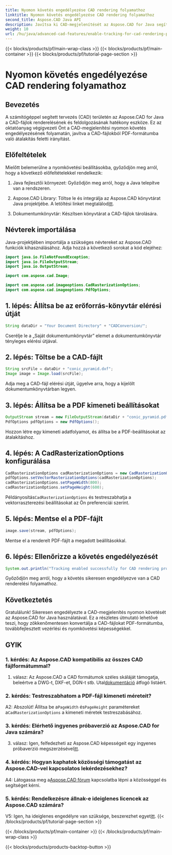```yaml
---
title: Nyomon követés engedélyezése CAD rendering folyamathoz
linktitle: Nyomon követés engedélyezése CAD rendering folyamathoz
second_title: Aspose.CAD Java API
description: Javítsa ki CAD-megjelenítését az Aspose.CAD for Java segítségével. Kövesse lépésenkénti útmutatónkat a nyomon követés engedélyezéséhez és a PDF-konverziós élmény fokozásához.
weight: 10
url: /hu/java/advanced-cad-features/enable-tracking-for-cad-rendering-process/
---
```


{{< blocks/products/pf/main-wrap-class >}}
{{< blocks/products/pf/main-container >}}
{{< blocks/products/pf/tutorial-page-section >}}

# Nyomon követés engedélyezése CAD rendering folyamathoz

## Bevezetés

A számítógéppel segített tervezés (CAD) területén az Aspose.CAD for Java a CAD-fájlok renderelésének és feldolgozásának hatékony eszköze. Ez az oktatóanyag végigvezeti Önt a CAD-megjelenítési nyomon követés engedélyezésének folyamatán, javítva a CAD-fájlokból PDF-formátumba való átalakítás feletti irányítást.

## Előfeltételek

Mielőtt belemerülne a nyomkövetési beállításokba, győződjön meg arról, hogy a következő előfeltételekkel rendelkezik:

1. Java fejlesztői környezet: Győződjön meg arról, hogy a Java telepítve van a rendszeren.

2.  Aspose.CAD Library: Töltse le és integrálja az Aspose.CAD könyvtárat Java projektjébe. A letöltési linket megtalálod[itt](https://releases.aspose.com/cad/java/).

3. Dokumentumkönyvtár: Készítsen könyvtárat a CAD-fájlok tárolására.

## Névterek importálása

Java-projektjében importálja a szükséges névtereket az Aspose.CAD funkciók kihasználásához. Adja hozzá a következő sorokat a kód elejéhez:

```java
import java.io.FileNotFoundException;
import java.io.FileOutputStream;
import java.io.OutputStream;

import com.aspose.cad.Image;

import com.aspose.cad.imageoptions.CadRasterizationOptions;
import com.aspose.cad.imageoptions.PdfOptions;
```

## 1. lépés: Állítsa be az erőforrás-könyvtár elérési útját

```java
String dataDir = "Your Document Directory" + "CADConversion/";
```

Cserélje le a „Saját dokumentumkönyvtár” elemet a dokumentumkönyvtár tényleges elérési útjával.

## 2. lépés: Töltse be a CAD-fájlt

```java
String srcFile = dataDir + "conic_pyramid.dxf";
Image image = Image.load(srcFile);
```

Adja meg a CAD-fájl elérési útját, ügyelve arra, hogy a kijelölt dokumentumkönyvtárban legyen.

## 3. lépés: Állítsa be a PDF kimeneti beállításokat

```java
OutputStream stream = new FileOutputStream(dataDir + "conic_pyramid.pdf");
PdfOptions pdfOptions = new PdfOptions();
```

Hozzon létre egy kimeneti adatfolyamot, és állítsa be a PDF-beállításokat az átalakításhoz.

## 4. lépés: A CadRasterizationOptions konfigurálása

```java
CadRasterizationOptions cadRasterizationOptions = new CadRasterizationOptions();
pdfOptions.setVectorRasterizationOptions(cadRasterizationOptions);
cadRasterizationOptions.setPageWidth(800);
cadRasterizationOptions.setPageHeight(600);
```

 Példányosítás`CadRasterizationOptions` és testreszabhatja a vektorraszterezési beállításokat az Ön preferenciái szerint.

## 5. lépés: Mentse el a PDF-fájlt

```java
image.save(stream, pdfOptions);
```

Mentse el a renderelt PDF-fájlt a megadott beállításokkal.

## 6. lépés: Ellenőrizze a követés engedélyezését

```java
System.out.println("Tracking enabled successfully for CAD rendering process.");
```

Győződjön meg arról, hogy a követés sikeresen engedélyezve van a CAD renderelési folyamathoz.

## Következtetés

Gratulálunk! Sikeresen engedélyezte a CAD-megjelenítés nyomon követését az Aspose.CAD for Java használatával. Ez a részletes útmutató lehetővé teszi, hogy zökkenőmentesen konvertálja a CAD-fájlokat PDF-formátumba, továbbfejlesztett vezérlési és nyomkövetési képességekkel.

## GYIK

### 1. kérdés: Az Aspose.CAD kompatibilis az összes CAD fájlformátummal?

1. válasz: Az Aspose.CAD a CAD formátumok széles skáláját támogatja, beleértve a DWG-t, DXF-et, DGN-t stb. Utal[dokumentáció](https://reference.aspose.com/cad/java/) átfogó listáért.

### 2. kérdés: Testreszabhatom a PDF-fájl kimeneti méreteit?

 A2: Abszolút! Állítsa be a`PageWidth` és`PageHeight` paramétereket a`CadRasterizationOptions` a kimeneti méretek testreszabásához.

### 3. kérdés: Elérhető ingyenes próbaverzió az Aspose.CAD for Java számára?

 3. válasz: Igen, felfedezheti az Aspose.CAD képességeit egy ingyenes próbaverzió megszerzésével[itt](https://releases.aspose.com/).

### 4. kérdés: Hogyan kaphatok közösségi támogatást az Aspose.CAD-vel kapcsolatos lekérdezésekhez?

 A4: Látogassa meg a[Aspose.CAD fórum](https://forum.aspose.com/c/cad/19) kapcsolatba lépni a közösséggel és segítséget kérni.

### 5. kérdés: Rendelkezésre állnak-e ideiglenes licencek az Aspose.CAD számára?

 V5: Igen, ha ideiglenes engedélyre van szüksége, beszerezhet egyet[itt](https://purchase.aspose.com/temporary-license/).
{{< /blocks/products/pf/tutorial-page-section >}}

{{< /blocks/products/pf/main-container >}}
{{< /blocks/products/pf/main-wrap-class >}}

{{< blocks/products/products-backtop-button >}}
